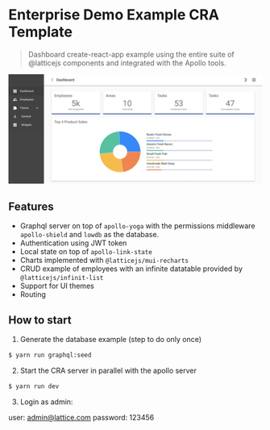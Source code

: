 # Enterprise Demo Example CRA Template
> Dashboard create-react-app example using the entire suite of @latticejs components and integrated with the Apollo tools.


![screenshot](screen.png?raw=true "Apollo Enterprise Demo")

## Features

* Graphql server on top of `apollo-yoga` with the permissions middleware `apollo-shield` and `lowdb` as the database.
* Authentication using JWT token
* Local state on top of `apollo-link-state`
* Charts implemented with `@latticejs/mui-recharts`
* CRUD example of employees with an infinite datatable provided by `@latticejs/infinit-list`
* Support for UI themes
* Routing

## How to start

1. Generate the database example (step to do only once)

```bash
$ yarn run graphql:seed
```

2. Start the CRA server in parallel with the apollo server

```bash
$ yarn run dev
```

3. Login as admin:

user: admin@lattice.com
password: 123456


